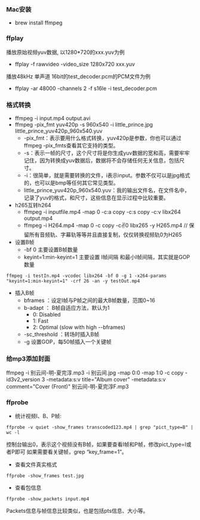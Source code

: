 ### Mac安装
* brew install ffmpeg



### ffplay

播放原始视频yuv数据, 以1280*720的xxx.yuv为例
* ffplay -f rawvideo -video_size 1280x720 xxx.yuv

播放48kHz 单声道 16bit的test_decoder.pcm的PCM文件为例
* ffplay -ar 48000 -channels 2 -f s16le -i test_decoder.pcm



### 格式转换

* ffmpeg -i input.mp4 output.avi
* ffmpeg -pix_fmt yuv420p -s 960x540 -i little_prince.jpg little_prince_yuv420p_960x540.yuv
    * -pix_fmt：表示要用什么格式转换，yuv420p是参数，你也可以通过ffmpeg -pix_fmts查看其它支持的类型。
    * -s：表示一帧的尺寸，这个尺寸将是你生成yuv数据的宽和高，需要牢牢记住，因为转换成yuv数据后，数据将不会存储任何无关信息，包括尺寸。
    * -i：很简单，就是需要转换的文件，i表示input。参数不仅可以是jpg格式的，也可以是bmp等任何其它常见类型。
    * little_prince_yuv420p_960x540.yuv：我的输出文件名，在文件名中，记录了yuv的格式，和尺寸，这些信息在显示过程中比较重要。
* h265互转h264
    * ffmpeg -i inputfile.mp4 -map 0 -c:a copy -c:s copy -c:v libx264 output.mp4
    * ffmpeg -i H264.mp4 -map 0 -c copy -c:v:0 libx265 -y H265.mp4          // 保留所有音频轨、字幕轨等等并且直接复制，仅仅转换视频轨0为H265
* 设置B帧
    * -bf 0 主要设置B帧数量
    * keyint=1:min-keyint=1 主要设置 I帧间隔 和最小I帧间隔，其实就是GOP数量

```
ffmpeg -i testIn.mp4 -vcodec libx264 -bf 0 -g 1 -x264-params  "keyint=1:min-keyint=1" -crf 26 -an -y testOut.mp4
```
* 插入B帧
    * bframes ：设定I帧与P帧之间的最大B帧数量，范围0~16
    * b-adapt ： B帧自适应方法，默认为1
        * 0: Disabled
        * 1: Fast
        * 2: Optimal (slow with high --bframes)
    * -sc_threshold ：转场时插入B帧
    * -g 设置GOP，每50帧插入一个关键帧



### 给mp3添加封面

ffmpeg -i 别云间-明-夏完淳.mp3 -i 别云间.jpg -map 0:0 -map 1:0 -c copy -id3v2_version 3 -metadata:s:v title="Album cover" -metadata:s:v comment="Cover (Front)" 别云间-明-夏完淳F.mp3



### ffprobe

* 统计视频I、B、P帧: 

```shell
ffprobe -v quiet -show_frames transcoded123.mp4 | grep "pict_type=B" | wc -l
```

控制台输出0，表示这个视频没有B帧，如果要查看I帧和P帧，修改pict_type=I或者P即可
如果需要看关键帧，grep “key_frame=1”。

* 查看文件真实格式

```shell
ffprobe -show_frames test.jpg
```

* 查看包信息

```shell
ffprobe -show_packets input.mp4
```

Packets信息与帧信息比较类似，也是包括pts信息、大小等。